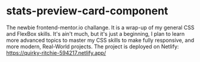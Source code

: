 # stats-preview-card-component
The newbie frontend-mentor.io challange. It is a wrap-up of my general CSS and FlexBox skills. It's ain't much, but it's just a beginning, I plan to learn more advanced topics to master my CSS skills to make fully responsive, and more modern, Real-World projects. The project is deployed on Netlify: https://quirky-ritchie-594217.netlify.app/
